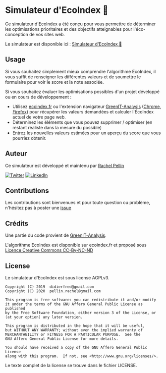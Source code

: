 # Simulateur d'EcoIndex 🌱

Ce simulateur d'EcoIndex a été conçu pour vous permettre de déterminer les optimisations prioritaires et des objectifs atteignables pour l'éco-conception de vos sites web.

Le simulateur est disponible ici : [Simulateur d'EcoIndex 🌱](https://rachelwe.github.io/simulateur-ecoindex/)

## Usage

Si vous souhaitez simplement mieux comprendre l'algorithme EcoIndex, il vous suffit de renseigner les différentes valeurs et de soumettre le formulaire pour voir le score et la note associée.

Si vous souhaitez évaluer les optimisations possibles d'un projet développé ou en cours de développement :

- Utilisez [ecoindex.fr](http://www.ecoindex.fr/) ou l'extension navigateur [GreenIT-Analysis](https://github.com/cnumr/GreenIT-Analysis) ([Chrome](https://chrome.google.com/webstore/detail/greenit-analysis/mofbfhffeklkbebfclfaiifefjflcpad), [Firefox](https://addons.mozilla.org/fr/firefox/addon/greenit-analysis/)) pour récupérer les valeurs demandées et calculer l'ÉcoIndex actuel de votre page web.
- Déterminez les éléments que vous pouvez supprimer / optimiser (en restant réaliste dans la mesure du possible)
- Entrez les nouvelles valeurs estimées pour un aperçu du score que vous pourriez obtenir.


## Auteur
Ce simulateur est développé et maintenu par [Rachel Pellin](https://prachel.fr/)

[![Twitter](https://img.shields.io/badge/Twitter-4A4A4A?style=flat-square&logo=twitter)](https://twitter.com/r_a_chl)  [![LinkedIn](https://img.shields.io/badge/LinkedIn-4A4A4A?style=flat-square&logo=linkedin)](https://www.linkedin.com/in/rachel-pellin/)

## Contributions
Les contributions sont bienvenues et pour toute question ou problème, n'hésitez pas à poster une [issue](https://github.com/rachelwe/Simulateur-ecoindex/issues)

## Crédits
Une partie du code provient de [GreenIT-Analysis](https://github.com/cnumr/GreenIT-Analysis/).

L'algorithme EcoIndex est disponible sur ecoindex.fr et proposé sous [Licence Creative Commons CC-By-NC-ND](https://creativecommons.org/licenses/by-nc-nd/2.0/fr/)

## License

Le simulateur d'EcoIndex est sous license AGPLv3.

    Copyright (C) 2019  didierfred@gmail.com
    Copyright (C) 2020  pellin.rachel@gmail.com

    This program is free software: you can redistribute it and/or modify
    it under the terms of the GNU Affero General Public License as published
    by the Free Software Foundation, either version 3 of the License, or
    (at your option) any later version.

    This program is distributed in the hope that it will be useful,
    but WITHOUT ANY WARRANTY; without even the implied warranty of
    MERCHANTABILITY or FITNESS FOR A PARTICULAR PURPOSE.  See the
    GNU Affero General Public License for more details.

    You should have received a copy of the GNU Affero General Public License
    along with this program.  If not, see <http://www.gnu.org/licenses/>.

Le texte complet de la license se trouve dans le fichier LICENSE.
